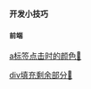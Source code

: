 ### `开发小技巧`

#### `前端`
[a标签点击时的颜色📆](https://bbs.csdn.net/topics/390227622)

[div填充剩余部分📆](https://www.cnblogs.com/yzhihao/p/6513022.html)

